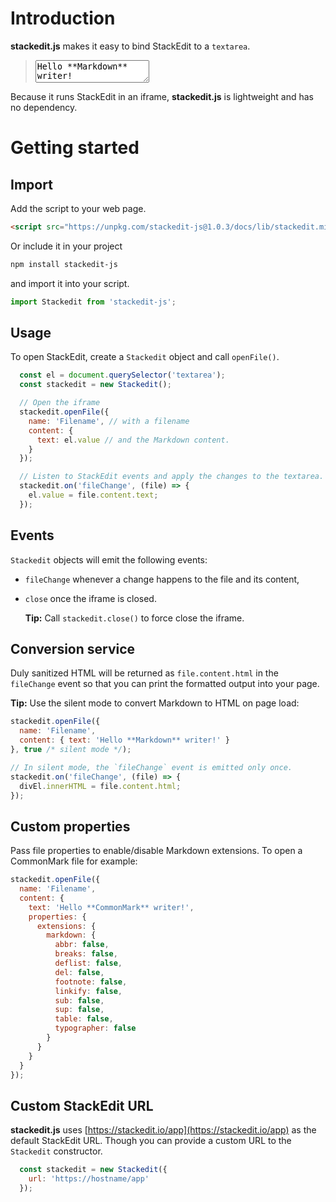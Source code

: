 # Introduction

**stackedit.js** makes it easy to bind StackEdit to a `textarea`.

> <textarea>Hello **Markdown** writer!</textarea>

Because it runs StackEdit in an iframe, **stackedit.js** is lightweight and has no dependency.

# Getting started

## Import

Add the script to your web page.

```html
<script src="https://unpkg.com/stackedit-js@1.0.3/docs/lib/stackedit.min.js"></script>
```

Or include it in your project

```bash
npm install stackedit-js
```

and import it into your script.

```javascript
import Stackedit from 'stackedit-js';
```

## Usage

To open StackEdit, create a `Stackedit` object and call `openFile()`.

```javascript
  const el = document.querySelector('textarea');
  const stackedit = new Stackedit();

  // Open the iframe
  stackedit.openFile({
    name: 'Filename', // with a filename
    content: {
      text: el.value // and the Markdown content.
    }
  });

  // Listen to StackEdit events and apply the changes to the textarea.
  stackedit.on('fileChange', (file) => {
    el.value = file.content.text;
  });
```

## Events

`Stackedit` objects will emit the following events:

- `fileChange` whenever a change happens to the file and its content,

- `close` once the iframe is closed.

  **Tip:** Call `stackedit.close()` to force close the iframe.

## Conversion service

Duly sanitized HTML will be returned as `file.content.html` in the `fileChange` event so that you can print the formatted output into your page.

> <div class="html"></div>

**Tip:** Use the silent mode to convert Markdown to HTML on page load:

```javascript
stackedit.openFile({
  name: 'Filename',
  content: { text: 'Hello **Markdown** writer!' }
}, true /* silent mode */);

// In silent mode, the `fileChange` event is emitted only once.
stackedit.on('fileChange', (file) => {
  divEl.innerHTML = file.content.html;
});
```

## Custom properties

Pass file properties to enable/disable Markdown extensions. To open a CommonMark file for example:

```javascript
stackedit.openFile({
  name: 'Filename',
  content: {
    text: 'Hello **CommonMark** writer!',
    properties: {
      extensions: {
        markdown: {
          abbr: false,
          breaks: false,
          deflist: false,
          del: false,
          footnote: false,
          linkify: false,
          sub: false,
          sup: false,
          table: false,
          typographer: false
        }
      }
    }
  }
});
```

## Custom StackEdit URL

**stackedit.js** uses [https://stackedit.io/app](https://stackedit.io/app) as the default StackEdit URL. Though you can provide a custom URL to the `Stackedit` constructor.

```js
  const stackedit = new Stackedit({
    url: 'https://hostname/app'
  });
```



<script src="lib/stackedit.js"></script>
<script src="index.js"></script>
